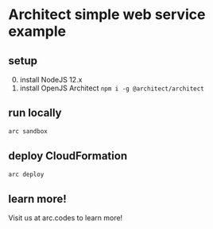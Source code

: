 # Architect simple web service example

## setup

0. install NodeJS 12.x 
1. install OpenJS Architect `npm i -g @architect/architect`

## run locally

```bash
arc sandbox
```

## deploy CloudFormation

```bash
arc deploy
```

## learn more!

Visit us at arc.codes to learn more!
